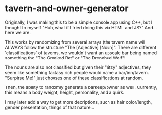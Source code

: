 # tavern-and-owner-generator

Originally, I was making this to be a simple console app using C++, but I thought to myself "Huh, what if I tried doing this via HTML and JS?" And... here we are.

This works by randomizing from several arrays (the tavern name will ALWAYS follow the structure "The [Adjective] [Noun]". 
There are different 'classifications' of taverns, we wouldn't want an upscale bar being named something the "The Crooked Rat" or "The Drenched Wolf"!

The nouns are also not classified but given their "ritzy" adjectives, they seem like something fantasy rich people would name a bar/inn/tavern. 
"Surpirse Me!" just chooses one of these classifications at random.


Then, the ability to randomly generate a barkeep/owner as well. Currently, this means a body weight, height, personality, and a quirk.


I may later add a way to get more decriptions, such as hair color/length, gender presentation, things of that nature...
